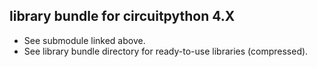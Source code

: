 ## library bundle for circuitpython 4.X
* See submodule linked above.
* See library bundle directory for ready-to-use libraries (compressed).
